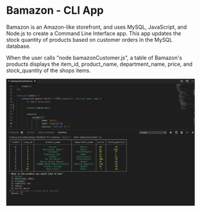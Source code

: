 # Bamazon - CLI App

Bamazon is an Amazon-like storefront, and uses MySQL, JavaScript, and Node.js to create a Command Line Interface app. This app updates the stock quantity of products based on customer orders in the MySQL database. 

When the user calls "node bamazonCustomer.js", a table of Bamazon's products displays the item_id, product_name, department_name, price, and stock_quantity of the shops items.

![A table of Bamazon products with a question asking the user which item they would like to purchase. Underneath, the products instock are displayed](assets/images/stepOneBamazonCustomer.png?raw=true)


